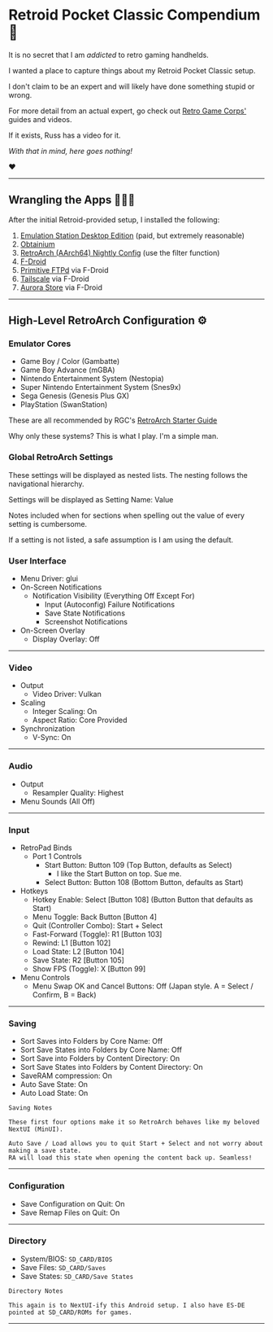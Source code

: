 # Retroid Pocket Classic Compendium 📓

It is no secret that I am *addicted* to retro gaming handhelds.

I wanted a place to capture things about my Retroid Pocket Classic setup.

I don't claim to be an expert and will likely have done something stupid or wrong.

For more detail from an actual expert, go check out [Retro Game Corps'](https://retrogamecorps.com) guides and videos.

If it exists, Russ has a video for it.

*With that in mind, here goes nothing!*

❤️

---

## Wrangling the Apps 🐂➰🤠

After the initial Retroid-provided setup, I installed the following:

1. [Emulation Station Desktop Edition](https://es-de.org) (paid, but extremely reasonable)
2. [Obtainium](https://github.com/ImranR98/Obtainium)
3. [RetroArch (AArch64) Nightly Config](https://apps.obtainium.imranr.dev) (use the filter function)
4. [F-Droid](https://f-droid.org/en/)
5. [Primitive FTPd](https://f-droid.org/en/packages/org.primftpd/) via F-Droid
6. [Tailscale](https://f-droid.org/en/packages/com.tailscale.ipn/) via F-Droid
7. [Aurora Store](https://f-droid.org/en/packages/com.aurora.store/) via F-Droid

---

## High-Level RetroArch Configuration ⚙️

### Emulator Cores

- Game Boy / Color (Gambatte)
- Game Boy Advance (mGBA)
- Nintendo Entertainment System (Nestopia)
- Super Nintendo Entertainment System (Snes9x)
- Sega Genesis (Genesis Plus GX)
- PlayStation (SwanStation)

These are all recommended by
RGC's [RetroArch Starter Guide](https://retrogamecorps.com/2022/02/28/retroarch-starter-guide/)

Why only these systems? This is what I play. I'm a simple man.

### Global RetroArch Settings

These settings will be displayed as nested lists. The nesting follows the navigational hierarchy.

Settings will be displayed as Setting Name: Value

Notes included when for sections when spelling out the value of every setting is cumbersome.

If a setting is not listed, a safe assumption is I am using the default.

### User Interface

- Menu Driver: glui
- On-Screen Notifications
    - Notification Visibility (Everything Off Except For)
        - Input (Autoconfig) Failure Notifications
        - Save State Notifications
        - Screenshot Notifications
- On-Screen Overlay
    - Display Overlay: Off

---

### Video
- Output
    - Video Driver: Vulkan
- Scaling
    - Integer Scaling: On
    - Aspect Ratio: Core Provided
- Synchronization
    - V-Sync: On

---

### Audio
- Output
    - Resampler Quality: Highest
- Menu Sounds (All Off)

---

### Input
- RetroPad Binds
    - Port 1 Controls
        - Start Button: Button 109 (Top Button, defaults as Select)
            - I like the Start Button on top. Sue me.
        - Select Button: Button 108 (Bottom Button, defaults as Start)
- Hotkeys
    - Hotkey Enable: Select [Button 108] (Button Button that defaults as Start)
    - Menu Toggle: Back Button [Button 4]
    - Quit (Controller Combo): Start + Select
    - Fast-Forward (Toggle): R1 [Button 103]
    - Rewind: L1 [Button 102]
    - Load State: L2 [Button 104]
    - Save State: R2 [Button 105]
    - Show FPS (Toggle): X [Button 99]
- Menu Controls
    - Menu Swap OK and Cancel Buttons: Off (Japan style. A = Select / Confirm, B = Back)

---

### Saving
- Sort Saves into Folders by Core Name: Off
- Sort Save States into Folders by Core Name: Off
- Sort Save into Folders by Content Directory: On
- Sort Save States into Folders by Content Directory: On
- SaveRAM compression: On
- Auto Save State: On
- Auto Load State: On

```
Saving Notes

These first four options make it so RetroArch behaves like my beloved NextUI (MinUI).

Auto Save / Load allows you to quit Start + Select and not worry about making a save state. 
RA will load this state when opening the content back up. Seamless!
```

---

### Configuration
- Save Configuration on Quit: On
- Save Remap Files on Quit: On

---

### Directory
- System/BIOS: `SD_CARD/BIOS`
- Save Files: `SD_CARD/Saves`
- Save States: `SD_CARD/Save States`

```
Directory Notes

This again is to NextUI-ify this Android setup. I also have ES-DE pointed at SD_CARD/ROMs for games.
```
      
---
